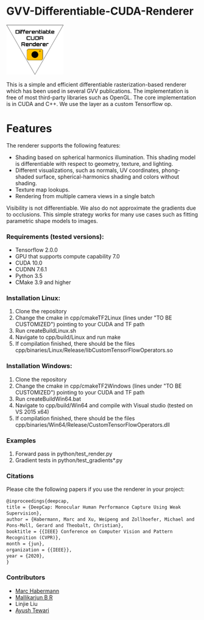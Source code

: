 # GVV-Differentiable-CUDA-Renderer
<img src="logo/teaserRender.png" border="0" width="150" class="center">

This is a simple and efficient differentiable rasterization-based renderer which has been used in several GVV publications. The implementation is free of most third-party libraries such as OpenGL. The core implementation is in CUDA and C++. We use the layer as a custom Tensorflow op.  

# Features 
The renderer supports the following features:
- Shading based on spherical harmonics illumination. This shading model is differentiable with respect to geometry, texture, and lighting. 
- Different visualizations, such as normals, UV coordinates, phong-shaded surface, spherical-harmonics shading and colors without shading. 
- Texture map lookups.
- Rendering from multiple camera views in a single batch

Visibility is not differentiable. We also do not approximate the gradients due to occlusions. This simple strategy works for many use cases such as fitting parametric shape models to images. 

### Requirements (tested versions):
- Tensorflow 2.0.0
- GPU that supports compute capability 7.0
- CUDA 10.0
- CUDNN 7.6.1
- Python 3.5
- CMake 3.9 and higher

### Installation Linux:
1. Clone the repository 
2. Change the cmake in cpp/cmakeTF2Linux (lines under "TO BE CUSTOMIZED") pointing to your CUDA and TF path
3. Run createBuildLinux.sh
4. Navigate to cpp/build/Linux and run make 
5. If compilation finished, there should be the files cpp/binaries/Linux/Release/libCustomTensorFlowOperators.so

### Installation Windows:
1. Clone the repository 
2. Change the cmake in cpp/cmakeTF2Windows (lines under "TO BE CUSTOMIZED") pointing to your CUDA and TF path
3. Run createBuildWin64.bat
4. Navigate to cpp/build/Win64 and compile with Visual studio (tested on VS 2015 x64)
5. If compilation finished, there should be the files cpp/binaries/Win64/Release/CustomTensorFlowOperators.dll

### Examples
1. Forward pass in python/test_render.py
2. Gradient tests in python/test_gradients*.py

### Citations
Please cite the following papers if you use the renderer in your project:

    @inproceedings{deepcap,
    title = {DeepCap: Monocular Human Performance Capture Using Weak Supervision},
    author = {Habermann, Marc and Xu, Weipeng and Zollhoefer, Michael and Pons-Moll, Gerard and Theobalt, Christian},
    booktitle = {{IEEE} Conference on Computer Vision and Pattern Recognition (CVPR)},
    month = {jun},
    organization = {{IEEE}},
    year = {2020},
    }	


### Contributors
- [Marc Habermann](https://people.mpi-inf.mpg.de/~mhaberma/)
- [Mallikarjun B R](https://people.mpi-inf.mpg.de/~mbr/)
- Linjie Liu
- [Ayush Tewari](https://people.mpi-inf.mpg.de/~atewari/)
